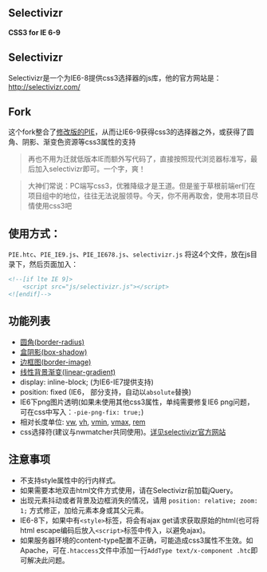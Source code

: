 Selectivizr
-----------

**CSS3 for IE 6-9**

## Selectivizr ##

Selectivizr是一个为IE6-8提供css3选择器的js库，他的官方网站是：http://selectivizr.com/

## Fork ##

这个fork整合了[修改版的PIE](https://github.com/gucong3000/PIE)，从而让IE6-9获得css3的选择器之外，或获得了圆角、阴影、渐变色资源等css3属性的支持

> 再也不用为迁就低版本IE而额外写代码了，直接按照现代浏览器标准写，最后加入selectivizr即可。一个字，爽！

> 大神们常说：PC端写css3，优雅降级才是王道。但是鉴于草根前端er们在项目组中的地位，往往无法说服领导。今天，你不用再取舍，使用本项目尽情使用css3吧

## 使用方式：

`PIE.htc`、`PIE_IE9.js`、`PIE_IE678.js`、`selectivizr.js` 将这4个文件，放在js目录下，然后页面加入：

```HTML
<!--[if lte IE 9]>
	<script src="js/selectivizr.js"></script>
<![endif]-->
```

## 功能列表
- [圆角(border-radius)](http://gucong3000.github.io/css-book/properties/border/border-radius.htm)
- [盒阴影(box-shadow)](http://gucong3000.github.io/css-book/properties/border/box-shadow.htm)
- [边框图(border-image)](http://gucong3000.github.io/css-book/properties/border/border-image.htm)
- [线性背景渐变(linear-gradient)](http://gucong3000.github.io/css-book/values/image/linear-gradient%28%29.htm)
- display: inline-block; (为IE6-IE7提供支持)
- position: fixed (IE6， 部分支持，自动以`absolute`替换)
- IE6下png图片透明(如果未使用其他css3属性，单纯需要修复IE6 png问题，可在css中写入：`-pie-png-fix: true;`)
- 相对长度单位: [vw](http://gucong3000.github.io/css-book/values/length/vw.htm), [vh](http://gucong3000.github.io/css-book/values/length/vh.htm), [vmin](http://gucong3000.github.io/css-book/values/length/vmin.htm), [vmax](http://gucong3000.github.io/css-book/values/length/vmax.htm), [rem](http://gucong3000.github.io/css-book/values/length/rem.htm)
- css选择符(建议与nwmatcher共同使用)。[详见selectivizr官方网站](http://selectivizr.com/#how) 

## 注意事项

- 不支持style属性中的行内样式。
- 如果需要本地双击html文件方式使用，请在Selectivizr前加载jQuery。
- 出现元素抖动或者背景及边框消失的情况，请用 `position: relative; zoom: 1;` 方式修正，加给元素本身或其父元素。
- IE6-8下，如果中有`<style>`标签，将会有ajax get请求获取原始的html(也可将html escape编码后放入`<script>`标签中传入，以避免ajax)。
- 如果服务器环境的content-type配置不正确，可能造成css3属性不生效。如Apache，可在`.htaccess`文件中添加一行`AddType text/x-component .htc`即可解决此问题。

